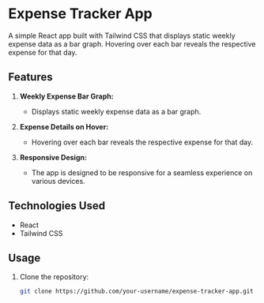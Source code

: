 # Expense Tracker App

A simple React app built with Tailwind CSS that displays static weekly expense data as a bar graph. Hovering over each bar reveals the respective expense for that day.

## Features

1. **Weekly Expense Bar Graph:**
   - Displays static weekly expense data as a bar graph.

2. **Expense Details on Hover:**
   - Hovering over each bar reveals the respective expense for that day.

3. **Responsive Design:**
   - The app is designed to be responsive for a seamless experience on various devices.

## Technologies Used

- React
- Tailwind CSS

## Usage

1. Clone the repository:

   ```bash
   git clone https://github.com/your-username/expense-tracker-app.git

